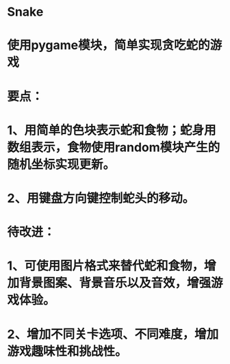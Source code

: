 # Snake
# 使用pygame模块，简单实现贪吃蛇的游戏
# 要点：
# 1、用简单的色块表示蛇和食物；蛇身用数组表示，食物使用random模块产生的随机坐标实现更新。
# 2、用键盘方向键控制蛇头的移动。

# 待改进：
# 1、可使用图片格式来替代蛇和食物，增加背景图案、背景音乐以及音效，增强游戏体验。
# 2、增加不同关卡选项、不同难度，增加游戏趣味性和挑战性。
